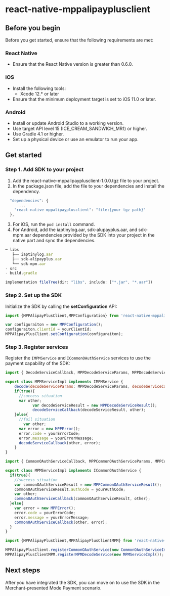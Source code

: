 # react-native-mppalipayplusclient

## Before you begin
Before you get started, ensure that the following requirements are met:
### React Native

- Ensure that the React Native version is greater than 0.6.0.
### iOS

- Install the following tools:
   - Xcode 12.* or later
- Ensure that the minimum deployment target is set to iOS 11.0 or later.
### Android

- Install or update Android Studio to a working version.
- Use target API level 15 (ICE_CREAM_SANDWICH_MR1) or higher.
- Use Gradle 4.1 or higher.
- Set up a physical device or use an emulator to run your app.
## Get started
### Step 1. Add SDK to your project

1. Add the react-native-mppalipayplusclient-1.0.0.tgz file to your project.
2. In the package.json file, add the file to your dependencies and install the dependency.
```javascript
  "dependencies": {
      ...
    "react-native-mppalipayplusclient": "file:{your tgz path}"
  },
```

3. For iOS, run the `pod install` command.
4. For Android, add the iaptinylog.aar, sdk-alupayplus.aar, and sdk-mpm.aar dependencies  provided by the SDK into your project in the native part and sync the dependencies.
```javascript
─ libs
   ├── iaptinylog.aar
   ├── sdk-alipayplus.aar
   └── sdk-mpm.aar
- src
- build.gradle
```
```javascript
implementation fileTree(dir: "libs", include: ["*.jar", "*.aar"])
```

### Step 2. Set up the SDK
Initialize the SDK by calling the **setConfiguration** API:
```javascript
import {MPPAlipayPlusClient,MPPConfiguration} from 'react-native-mppalipayplusclient';

var configuraiton = new MPPConfiguration();
configuraiton.clientId = yourClientId;
MPPAlipayPlusClient.setConfiguration(configuraiton);
```

### Step 3. Register services
Register the `IMPMService` and `ICommonOAuthService` services to use the payment capability of the SDK:
```javascript
import { DecodeServiceCallback, MPPDecodeServiceParams, MPPDecodeServiceResult, IMPMService, MPPError } from "react-native-mppalipayplusclient";

export class MPMServiceImpl implements IMPMService {
    decode(decodeServiceParams: MPPDecodeServiceParams, decodeServiceCallback: DecodeServiceCallback): void {
    if(true){
      //success situation
      var other;
            var decodeServiceResult = new MPPDecodeServiceResult();
            decodeServiceCallback(decodeServiceResult, other);
    }else{
      //fail situation
        var other;
      var error = new MPPError();
      error.code = yourErrorCode;
      error.message = yourErrorMessage;
      decodeServiceCallback(other, error);
    }
}
```
```javascript
import { CommonOAuthServiceCallback, MPPCommonOAuthServiceParams, MPPCommonOAuthServiceResult, ICommonOAuthService, MPPError } from "react-native-mppalipayplusclient";

export class MPMServiceImpl implements ICommonOAuthService {
  if(true){
    //success situation
    var commonOAuthServiceResult = new MPPCommonOAuthServiceResult();
    commonOAuthServiceResult.authCode = yourAuthCode;
    var other;
    commonOAuthServiceCallback(commonOAuthServiceResult, other);
  }else{
    var error = new MPPError();
    error.code = yourErrorCode;
    error.message = yourErrorMessage;
    commonOAuthServiceCallback(other, error);
  }
}
```
```javascript
import {MPPAlipayPlusClient,MPPAlipayPlusClientMPM} from 'react-native-mppalipayplusclient';

MPPAlipayPlusClient.registerCommonOAuthService(new CommonOAuthServiceImpl());
MPPAlipayPlusClientMPM.registerMPMDecodeService(new MPMServiceImpl());
```

## Next steps
After you have integrated the SDK, you can move on to use the SDK in the Merchant-presented Mode Payment scenario.
